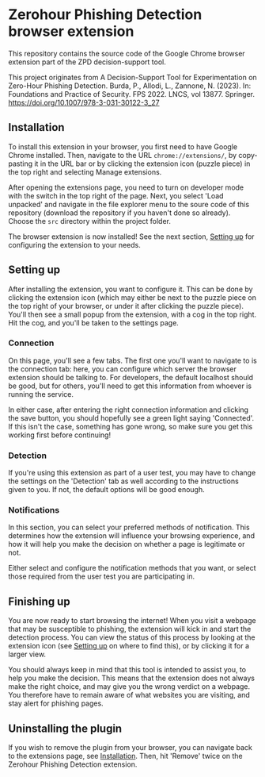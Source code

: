 # Zerohour Phishing Detection browser extension
This repository contains the source code of the Google Chrome browser extension part of the ZPD decision-support tool.

This project originates from A Decision-Support Tool for Experimentation on Zero-Hour Phishing Detection. Burda, P., Allodi, L., Zannone, N. (2023). In: Foundations and Practice of Security. FPS 2022. LNCS, vol 13877. Springer. https://doi.org/10.1007/978-3-031-30122-3_27

## Installation
To install this extension in your browser, you first need to have Google Chrome installed. Then, navigate to the URL `chrome://extensions/`, by copy-pasting it in the URL bar or by clicking the extension icon (puzzle piece) in the top right and selecting Manage extensions.

After opening the extensions page, you need to turn on developer mode with the switch in the top right of the page. Next, you select 'Load unpacked' and navigate in the file explorer menu to the soure code of this repository (download the repository if you haven't done so already). Choose the `src` directory within the project folder.

The browser extension is now installed! See the next section, [Setting up](#setting-up) for configuring the extension to your needs.

## Setting up
After installing the extension, you want to configure it. This can be done by clicking the extension icon (which may either be next to the puzzle piece on the top right of your browser, or under it after clicking the puzzle piece). You'll then see a small popup from the extension, with a cog in the top right. Hit the cog, and you'll be taken to the settings page.

### Connection
On this page, you'll see a few tabs. The first one you'll want to navigate to is the connection tab: here, you can configure which server the browser extension should be talking to. For developers, the default localhost should be good, but for others, you'll need to get this information from whoever is running the service.

In either case, after entering the right connection information and clicking the save button, you should hopefully see a green light saying 'Connected'. If this isn't the case, something has gone wrong, so make sure you get this working first before continuing!

### Detection
If you're using this extension as part of a user test, you may have to change the settings on the 'Detection' tab as well according to the instructions given to you. If not, the default options will be good enough.

### Notifications
In this section, you can select your preferred methods of notification. This determines how the extension will influence your browsing experience, and how it will help you make the decision on whether a page is legitimate or not.

Either select and configure the notification methods that you want, or select those required from the user test you are participating in.

## Finishing up
You are now ready to start browsing the internet! When you visit a webpage that may be susceptible to phishing, the extension will kick in and start the detection process. You can view the status of this process by looking at the extension icon (see [Setting up](#setting-up) on where to find this), or by clicking it for a larger view.

You should always keep in mind that this tool is intended to assist you, to help you make the decision. This means that the extension does not always make the right choice, and may give you the wrong verdict on a webpage. You therefore have to remain aware of what websites you are visiting, and stay alert for phishing pages.

## Uninstalling the plugin
If you wish to remove the plugin from your browser, you can navigate back to the extensions page, see [Installation](#installation). Then, hit 'Remove' twice on the Zerohour Phishing Detection extension.
